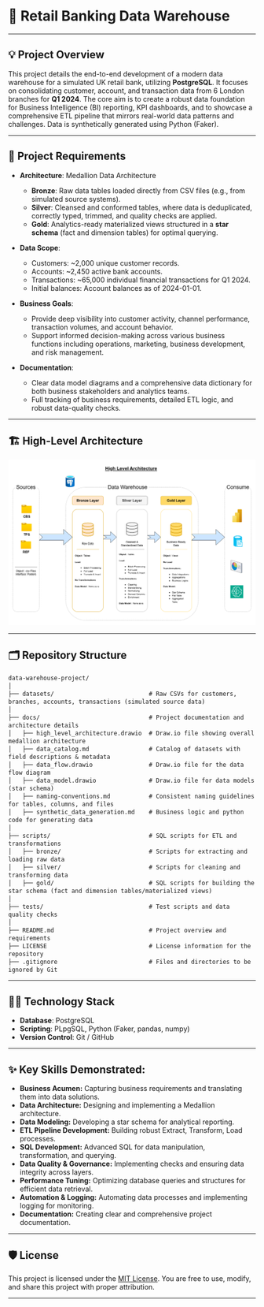 # :bank: Retail Banking Data Warehouse

---

## :bulb: Project Overview
This project details the end-to-end development of a modern data warehouse for a simulated UK retail bank, utilizing **PostgreSQL**. It focuses on consolidating customer, account, and transaction data from 6 London branches for **Q1 2024**. The core aim is to create a robust data foundation for Business Intelligence (BI) reporting, KPI dashboards, and to showcase a comprehensive ETL pipeline that mirrors real-world data patterns and challenges. Data is synthetically generated using Python (Faker).

---

## :rocket: Project Requirements
- **Architecture**: Medallion Data Architecture
  - **Bronze**: Raw data tables loaded directly from CSV files (e.g., from simulated source systems).
  - **Silver**: Cleansed and conformed tables, where data is deduplicated, correctly typed, trimmed, and quality checks are applied.
  - **Gold**: Analytics-ready materialized views structured in a **star schema** (fact and dimension tables) for optimal querying.

- **Data Scope**:
  - Customers: ~2,000 unique customer records.
  - Accounts: ~2,450 active bank accounts.
  - Transactions: ~65,000 individual financial transactions for Q1 2024.
  - Initial balances: Account balances as of 2024-01-01.
 
- **Business Goals**:
  - Provide deep visibility into customer activity, channel performance, transaction volumes, and account behavior.
  - Support informed decision-making across various business functions including operations, marketing, business development, and risk management.
    
- **Documentation**:
  - Clear data model diagrams and a comprehensive data dictionary for both business stakeholders and analytics teams.
  - Full tracking of business requirements, detailed ETL logic, and robust data-quality checks.


---

## :building_construction: High-Level Architecture

![Medallion Architecture Diagram](docs/high_level_architecture.png)

---

## :card_index_dividers: Repository Structure

```
data-warehouse-project/
│
├── datasets/                           # Raw CSVs for customers, branches, accounts, transactions (simulated source data)
│
├── docs/                               # Project documentation and architecture details
│   ├── high_level_architecture.drawio  # Draw.io file showing overall medallion architecture
│   ├── data_catalog.md                 # Catalog of datasets with field descriptions & metadata
│   ├── data_flow.drawio                # Draw.io file for the data flow diagram
│   ├── data_model.drawio               # Draw.io file for data models (star schema)
│   ├── naming-conventions.md           # Consistent naming guidelines for tables, columns, and files
│   ├── synthetic_data_generation.md    # Business logic and python code for generating data    
│
├── scripts/                            # SQL scripts for ETL and transformations
│   ├── bronze/                         # Scripts for extracting and loading raw data
│   ├── silver/                         # Scripts for cleaning and transforming data
│   ├── gold/                           # SQL scripts for building the star schema (fact and dimension tables/materialized views)
│
├── tests/                              # Test scripts and data quality checks 
│
├── README.md                           # Project overview and requirements
├── LICENSE                             # License information for the repository
├── .gitignore                          # Files and directories to be ignored by Git

```

---

## :man_technologist: Technology Stack
- **Database**: PostgreSQL  
- **Scripting**: PLpgSQL, Python (Faker, pandas, numpy)
- **Version Control**: Git / GitHub  

---

## ✨ Key Skills Demonstrated:
-   **Business Acumen:** Capturing business requirements and translating them into data solutions.
-   **Data Architecture:** Designing and implementing a Medallion architecture.
-   **Data Modeling:** Developing a star schema for analytical reporting.
-   **ETL Pipeline Development:** Building robust Extract, Transform, Load processes.
-   **SQL Development:** Advanced SQL for data manipulation, transformation, and querying.
-   **Data Quality & Governance:** Implementing checks and ensuring data integrity across layers.
-   **Performance Tuning:** Optimizing database queries and structures for efficient data retrieval.
-   **Automation & Logging:** Automating data processes and implementing logging for monitoring.
-   **Documentation:** Creating clear and comprehensive project documentation.

---

## 🛡️ License

This project is licensed under the [MIT License](LICENSE). You are free to use, modify, and share this project with proper attribution.

---

